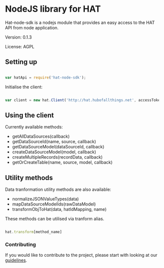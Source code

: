 # NodeJS library for HAT

Hat-node-sdk is a nodejs module that provides an easy access to the HAT API from node application.

Version: 0.1.3

License: AGPL

## Setting up

```javascript

var hatApi = require('hat-node-sdk');

```

Initialise the client:

```javascript

var client = new hat.Client('http://hat.hubofallthings.net', accessToken);

```

## Using the client

Currently available methods:

- getAllDataSources(callback)
- getDataSourceId(name, source, callback)
- getDataSourceModel(dataSourceId, callback)
- createDataSourceModel(model, callback)
- createMultipleRecords(recordData, callback)
- getOrCreateTable(name, source, model, callback)

## Utility methods

Data tranformation utility methods are also available:

- normalizeJSONValueTypes(data)
- mapDataSourceModelIds(rawDataModel)
- transformObjToHat(data, hatIdMapping, name)

These methods can be utilised via tranform alias.

```javascript

hat.transform[method_name]

```

### Contributing

If you would like to contribute to the project, please start with looking at our [guidelines](CONTRIBUTING.md).